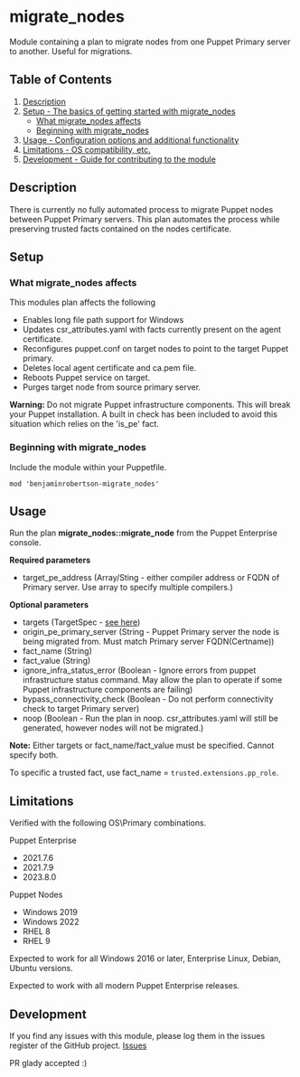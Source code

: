 # migrate_nodes

Module containing a plan to migrate nodes from one Puppet Primary server to another. Useful for migrations.

## Table of Contents

1. [Description](#description)
1. [Setup - The basics of getting started with migrate_nodes](#setup)
    * [What migrate_nodes affects](#what-migrate_nodes-affects)
    * [Beginning with migrate_nodes](#beginning-with-migrate_nodes)
1. [Usage - Configuration options and additional functionality](#usage)
1. [Limitations - OS compatibility, etc.](#limitations)
1. [Development - Guide for contributing to the module](#development)

## Description

There is currently no fully automated process to migrate Puppet nodes between Puppet Primary servers. This plan automates the process while preserving trusted facts contained on the nodes certificate.

## Setup

### What migrate_nodes affects

This modules plan affects the following

* Enables long file path support for Windows
* Updates csr_attributes.yaml with facts currently present on the agent certificate.
* Reconfigures puppet.conf on target nodes to point to the target Puppet primary.
* Deletes local agent certificate and ca.pem file.
* Reboots Puppet service on target.
* Purges target node from source primary server.

**Warning:** Do not migrate Puppet infrastructure components. This will break your Puppet installation. A built in check has been included to avoid this situation which relies on the 'is_pe' fact.

### Beginning with migrate_nodes

Include the module within your Puppetfile. 

`mod 'benjaminrobertson-migrate_nodes'`

## Usage

Run the plan **migrate_nodes::migrate_node** from the Puppet Enterprise console.

**Required parameters**
- target_pe_address (Array/Sting - either compiler address or FQDN of Primary server. Use array to specify multiple compilers.)

**Optional parameters**
- targets (TargetSpec - [see here](https://www.puppet.com/docs/bolt/latest/bolt_types_reference.html#targetspec))
- origin_pe_primary_server (String - Puppet Primary server the node is being migrated from. Must match Primary server FQDN(Certname))
- fact_name (String)
- fact_value (String)
- ignore_infra_status_error (Boolean - Ignore errors from puppet infrastructure status command. May allow the plan to operate if some Puppet infrastructure components are failing)
- bypass_connectivity_check (Boolean - Do not perform connectivity check to target Primary server)
- noop (Boolean - Run the plan in noop. csr_attributes.yaml will still be generated, however nodes will not be migrated.)

**Note:** Either targets or fact_name/fact_value must be specified. Cannot specify both.

To specific a trusted fact, use fact_name = `trusted.extensions.pp_role`.

## Limitations

Verified with the following OS\Primary combinations. 

Puppet Enterprise

* 2021.7.6
* 2021.7.9
* 2023.8.0

Puppet Nodes

* Windows 2019
* Windows 2022
* RHEL 8
* RHEL 9

Expected to work for all Windows 2016 or later, Enterprise Linux, Debian, Ubuntu versions.

Expected to work with all modern Puppet Enterprise releases.

## Development

If you find any issues with this module, please log them in the issues register of the GitHub project. [Issues][1]

PR glady accepted :)

[1]: https://github.com/benjamin-robertson/migrate_nodes/issues